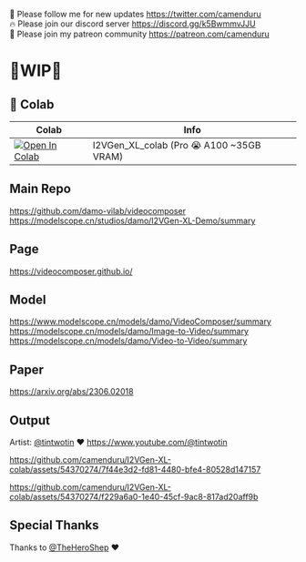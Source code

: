 🐣 Please follow me for new updates https://twitter.com/camenduru <br />
🔥 Please join our discord server https://discord.gg/k5BwmmvJJU <br />
🥳 Please join my patreon community https://patreon.com/camenduru <br />

# 🚦WIP🚦

## 🦒 Colab

| Colab | Info
| --- | --- |
[![Open In Colab](https://colab.research.google.com/assets/colab-badge.svg)](https://colab.research.google.com/github/camenduru/I2VGen-XL-colab/blob/main/I2VGen_XL_colab.ipynb) | I2VGen_XL_colab (Pro 😭 A100 ~35GB VRAM)

## Main Repo
https://github.com/damo-vilab/videocomposer <br />
https://modelscope.cn/studios/damo/I2VGen-XL-Demo/summary <br />

## Page
https://videocomposer.github.io/

## Model
https://www.modelscope.cn/models/damo/VideoComposer/summary <br />
https://modelscope.cn/models/damo/Image-to-Video/summary <br />
https://modelscope.cn/models/damo/Video-to-Video/summary <br />

## Paper
https://arxiv.org/abs/2306.02018

## Output

Artist: [@tintwotin](https://twitter.com/tintwotin/status/1694643059525341450) ❤ https://www.youtube.com/@tintwotin

https://github.com/camenduru/I2VGen-XL-colab/assets/54370274/7f44e3d2-fd81-4480-bfe4-80528d147157

https://github.com/camenduru/I2VGen-XL-colab/assets/54370274/f229a6a0-1e40-45cf-9ac8-817ad20aff9b

## Special Thanks

Thanks to [@TheHeroShep](https://twitter.com/TheHeroShep) ❤
